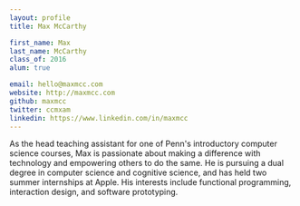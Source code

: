 ```yaml
---
layout: profile
title: Max McCarthy

first_name: Max
last_name: McCarthy
class_of: 2016
alum: true

email: hello@maxmcc.com
website: http://maxmcc.com
github: maxmcc
twitter: ccmxam
linkedin: https://www.linkedin.com/in/maxmcc
---
```


As the head teaching assistant for one of Penn's introductory computer science
courses, Max is passionate about making a difference with technology and
empowering others to do the same. He is pursuing a dual degree in computer
science and cognitive science, and has held two summer internships at Apple. His
interests include functional programming, interaction design, and software
prototyping.

